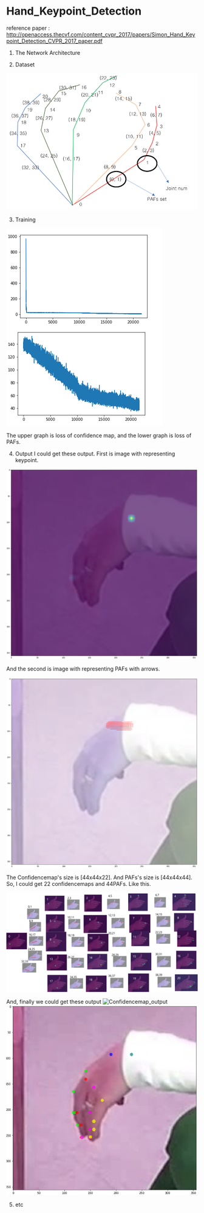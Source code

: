 # Hand_Keypoint_Detection
reference paper : http://openaccess.thecvf.com/content_cvpr_2017/papers/Simon_Hand_Keypoint_Detection_CVPR_2017_paper.pdf

1. The Network Architecture


2. Dataset

![Dataset_Information](/Image_for_github/Dataset_Information.png)

3. Training

![Training Loss](/Image_for_github/Train_Loss.png)

The upper graph is loss of confidence map, and the lower graph is loss of PAFs.


4. Output
I could get these output.
First is image with representing keypoint.

![Confidencemap](/Image_for_github/Confidencemap.PNG)

And the second is image with representing PAFs with arrows.

![PAFs](/Image_for_github/PAFs.PNG)

The Confidencemap's size is [44x44x22]. And PAFs's size is [44x44x44].
So, I could get 22 confidencemaps and 44PAFs.
Like this.

![Confidencemap_PAFs_Hands](./Image_for_github/Hand.png)

And, finally we could get these output
![Confidencemap_output](/Image_for_github/Hand_Output1.PNG)
![Confidencemap_output](/Image_for_github/Hand_Output2.PNG)


5. etc
